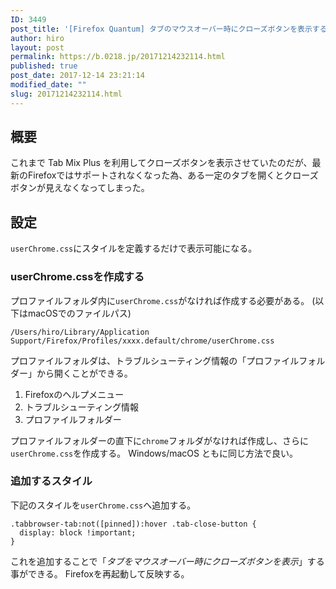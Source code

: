 ```yaml
---
ID: 3449
post_title: '[Firefox Quantum] タブのマウスオーバー時にクローズボタンを表示する方法'
author: hiro
layout: post
permalink: https://b.0218.jp/20171214232114.html
published: true
post_date: 2017-12-14 23:21:14
modified_date: ""
slug: 20171214232114.html
---
```

## 概要

これまで Tab Mix Plus を利用してクローズボタンを表示させていたのだが、最新のFirefoxではサポートされなくなった為、ある一定のタブを開くとクローズボタンが見えなくなってしまった。

## 設定

`userChrome.css`にスタイルを定義するだけで表示可能になる。

### userChrome.cssを作成する

プロファイルフォルダ内に`userChrome.css`がなければ作成する必要がある。
(以下はmacOSでのファイルパス)

```
/Users/hiro/Library/Application Support/Firefox/Profiles/xxxx.default/chrome/userChrome.css
```

プロファイルフォルダは、トラブルシューティング情報の「プロファイルフォルダー」から開くことができる。

1. Firefoxのヘルプメニュー
1. トラブルシューティング情報
1. プロファイルフォルダー

プロファイルフォルダーの直下に`chrome`フォルダがなければ作成し、さらに`userChrome.css`を作成する。
Windows/macOS ともに同じ方法で良い。


### 追加するスタイル

下記のスタイルを`userChrome.css`へ追加する。

```language-css
.tabbrowser-tab:not([pinned]):hover .tab-close-button {
  display: block !important;
}
```

これを追加することで「*タブをマウスオーバー時にクローズボタンを表示*」する事ができる。
Firefoxを再起動して反映する。